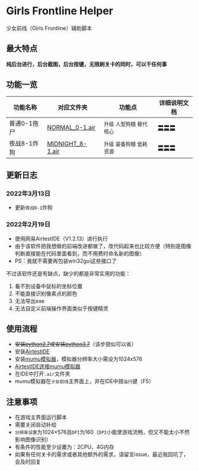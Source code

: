 # Girls Frontline Helper

少女前线（Girls Frontline）辅助脚本

## 最大特点

**纯后台进行，后台截图，后台按键，无限刷关卡的同时，可以干任何事**

## 功能一览

| 功能名称 | 对应文件夹 | 功能点 | 详细说明文档 |
| --- | --- | --- | --- |
| 普通0-1拖尸 | [NORMAL_0-1.air](NORMAL_0-1.air) | `升级` `人型狗粮` `替代核心` | [〓〓〓](NORMAL_0-1.air/README.md) |
| 夜战8-1炸狗 | [MIDNIGHT_8-1.air](MIDNIGHT_8-1.air) | `升级` `装备狗粮` `低耗资源` | [〓〓〓](MIDNIGHT_8-1.air/README.md) |

## 更新日志

### 2022年3月13日

- 更新`夜战8-1`炸狗

### 2022年2月19日

- 使用网易AirtestIDE（V1.2.13）进行执行
- 由于该软件把我想做的前端改进都做了，改代码起来也比较方便（特别是图像判断直接能在代码里面看到，而不用费时命名新的图像）
- PS：我就不需要再包装win32gui这些接口了

不过该软件还是有缺点，缺少的都是非常实用的功能：

1. 看不到设备中鼠标的坐标位置
2. 不能直接识别像素点的颜色
3. 无法导出exe
4. 无法自定义前端操作界面类似于按键精灵

## 使用流程

- ~~安装[python2.7](https://www.python.org/ftp/python/2.7.16/python-2.7.16.amd64.msi)或安装[python3.7](https://www.python.org/ftp/python/3.7.9/python-3.7.9-amd64.exe)~~（该步貌似可以省）
- 安装[AirtestIDE](https://airtest.netease.com/changelog.html)
- 安装[mumu模拟器](https://mumu.163.com/)，模拟器分辨率大小需设为1024x576
- [AirtestIDE连接mumu模拟器](https://airtest.doc.io.netease.com/IDEdocs/3.2device_connection/2_emulator_connection/)
- 在IDE中打开`.air`文件夹
- mumu模拟器在`少女前线`主界面上，并在IDE中按`运行`键（F5）

## 注意事项

- 在游戏主界面运行脚本
- 需要关闭自动补给
- `分辨率设置`为1024×576且`DPI`为160（`DPI`小能使游戏流畅，但又不能太小不然影响图像识别）
- 有条件的性能至少设置为：2CPU、4G内存
- 如果有任何关卡的需求或者其他额外的需求，请留言issue，最近我回坑了，会及时回复

